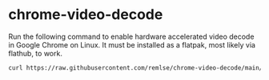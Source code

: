 # chrome-video-decode

Run the following command to enable hardware accelerated video decode in Google Chrome on Linux.
It must be installed as a flatpak, most likely via flathub, to work.

```bash
curl https://raw.githubusercontent.com/remlse/chrome-video-decode/main/enable.sh | bash
```

